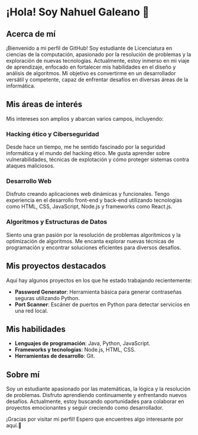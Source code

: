 # ¡Hola! Soy Nahuel Galeano 👋

## Acerca de mí
¡Bienvenido a mi perfil de GitHub! Soy estudiante de Licenciatura en ciencias de la computación, apasionado por la resolución de problemas y la exploración de nuevas tecnologías. Actualmente, estoy inmerso en mi viaje de aprendizaje, enfocado en fortalecer mis habilidades en el diseño y análisis de algoritmos. Mi objetivo es convertirme en un desarrollador versátil y competente, capaz de enfrentar desafíos en diversas áreas de la informática.

## Mis áreas de interés
Mis intereses son amplios y abarcan varios campos, incluyendo:

### Hacking ético y Ciberseguridad
Desde hace un tiempo, me he sentido fascinado por la seguridad informática y el mundo del hacking ético. Me gusta aprender sobre vulnerabilidades, técnicas de explotación y cómo proteger sistemas contra ataques maliciosos.

### Desarrollo Web
Disfruto creando aplicaciones web dinámicas y funcionales. Tengo experiencia en el desarrollo front-end y back-end utilizando tecnologías como HTML, CSS, JavaScript, Node.js y frameworks como React.js.

### Algoritmos y Estructuras de Datos
Siento una gran pasión por la resolución de problemas algorítmicos y la optimización de algoritmos. Me encanta explorar nuevas técnicas de programación y encontrar soluciones eficientes para diversos desafíos.

## Mis proyectos destacados
Aquí hay algunos proyectos en los que he estado trabajando recientemente:

- **Password Generator**: Herramienta básica para generar contraseñas seguras utilizando Python.
- **Port Scanner**: Escáner de puertos en Python para detectar servicios en una red local.

## Mis habilidades
- **Lenguajes de programación**: Java, Python, JavaScript.
- **Frameworks y tecnologías**: Node.js, HTML, CSS.
- **Herramientas de desarrollo**: Git.

## Sobre mí
Soy un estudiante apasionado por las matemáticas, la lógica y la resolución de problemas. Disfruto aprendiendo continuamente y enfrentando nuevos desafíos. Actualmente, estoy buscando oportunidades para colaborar en proyectos emocionantes y seguir creciendo como desarrollador.

¡Gracias por visitar mi perfil! Espero que encuentres algo interesante por aquí.🧉
